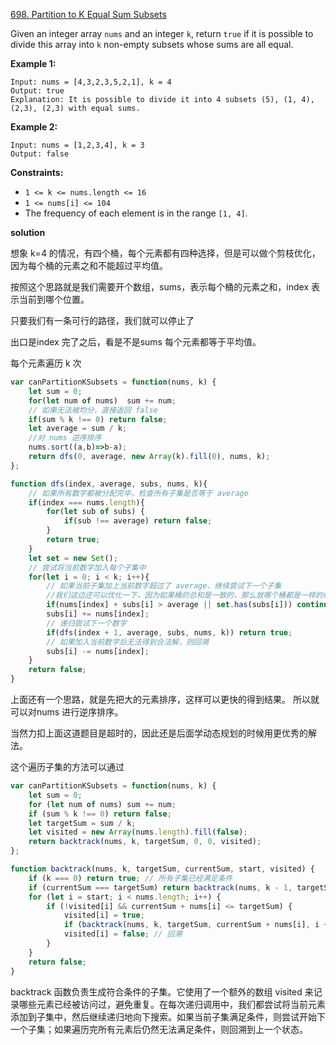 [698. Partition to K Equal Sum Subsets](https://leetcode.com/problems/partition-to-k-equal-sum-subsets/)

Given an integer array `nums` and an integer `k`, return `true` if it is possible to divide this array into `k` non-empty subsets whose sums are all equal.

 

**Example 1:**

```
Input: nums = [4,3,2,3,5,2,1], k = 4
Output: true
Explanation: It is possible to divide it into 4 subsets (5), (1, 4), (2,3), (2,3) with equal sums.
```

**Example 2:**

```
Input: nums = [1,2,3,4], k = 3
Output: false
```

 

**Constraints:**

- `1 <= k <= nums.length <= 16`
- `1 <= nums[i] <= 104`
- The frequency of each element is in the range `[1, 4]`.



**solution**

想象 k=4 的情况，有四个桶，每个元素都有四种选择，但是可以做个剪枝优化，因为每个桶的元素之和不能超过平均值。

按照这个思路就是我们需要开个数组，sums，表示每个桶的元素之和，index 表示当前到哪个位置。

只要我们有一条可行的路径，我们就可以停止了

出口是index 完了之后，看是不是sums 每个元素都等于平均值。

每个元素遍历 k 次

```js
var canPartitionKSubsets = function(nums, k) {
    let sum = 0;
    for(let num of nums)  sum += num;
    // 如果无法被均分，直接返回 false
    if(sum % k !== 0) return false;
    let average = sum / k;
    //对 nums 逆序排序
    nums.sort((a,b)=>b-a);
    return dfs(0, average, new Array(k).fill(0), nums, k);
};

function dfs(index, average, subs, nums, k){
    // 如果所有数字都被分配完毕，检查所有子集是否等于 average
    if(index === nums.length){
        for(let sub of subs) {
            if(sub !== average) return false;
        }
        return true;
    }
    let set = new Set(); 
    // 尝试将当前数字加入每个子集中
    for(let i = 0; i < k; i++){
        // 如果当前子集加上当前数字超过了 average，继续尝试下一个子集
        //我们这边还可以优化一下，因为如果桶的总和是一致的，那么放哪个桶都是一样的组合，因此我们可以加一个 set 数组来优化，也是一种同层去重的思想
        if(nums[index] + subs[i] > average || set.has(subs[i])) continue;
        subs[i] += nums[index];
        // 递归尝试下一个数字
        if(dfs(index + 1, average, subs, nums, k)) return true;
        // 如果加入当前数字后无法得到合法解，则回溯
        subs[i] -= nums[index];
    }
    return false; 
}
```

上面还有一个思路，就是先把大的元素排序，这样可以更快的得到结果。
所以就可以对nums 进行逆序排序。


当然力扣上面这道题目是超时的，因此还是后面学动态规划的时候用更优秀的解法。

这个遍历子集的方法可以通过
```js
var canPartitionKSubsets = function(nums, k) {
    let sum = 0;
    for (let num of nums) sum += num;
    if (sum % k !== 0) return false;
    let targetSum = sum / k;
    let visited = new Array(nums.length).fill(false);
    return backtrack(nums, k, targetSum, 0, 0, visited);
};

function backtrack(nums, k, targetSum, currentSum, start, visited) {
    if (k === 0) return true; // 所有子集已经满足条件
    if (currentSum === targetSum) return backtrack(nums, k - 1, targetSum, 0, 0, visited); // 开始下一个子集
    for (let i = start; i < nums.length; i++) {
        if (!visited[i] && currentSum + nums[i] <= targetSum) {
            visited[i] = true;
            if (backtrack(nums, k, targetSum, currentSum + nums[i], i + 1, visited)) return true;
            visited[i] = false; // 回溯
        }
    }
    return false;
}
```

backtrack 函数负责生成符合条件的子集。它使用了一个额外的数组 visited 来记录哪些元素已经被访问过，避免重复。在每次递归调用中，我们都尝试将当前元素添加到子集中，然后继续递归地向下搜索。如果当前子集满足条件，则尝试开始下一个子集；如果遍历完所有元素后仍然无法满足条件，则回溯到上一个状态。